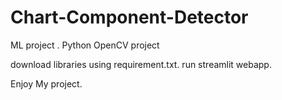 # Chart-Component-Detector
ML project . Python OpenCV project

download libraries using requirement.txt.
run streamlit webapp. 

Enjoy My project.

